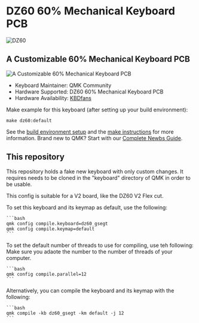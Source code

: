 # DZ60 60% Mechanical Keyboard PCB

![DZ60](https://cdn.shopify.com/s/files/1/1473/3902/products/c_1.jpg)

## A Customizable 60% Mechanical Keyboard PCB

![A Customizable 60% Mechanical Keyboard PCB](https://cdn.shopify.com/s/files/1/1473/3902/files/1_03_abb48769-9486-44bd-a761-7cd39d7e1bda.jpg)

* Keyboard Maintainer: QMK Community
* Hardware Supported: DZ60 60% Mechanical Keyboard PCB
* Hardware Availability: [KBDfans](https://kbdfans.com/collections/60/products/dz60-60-pcb)

Make example for this keyboard (after setting up your build environment):

    make dz60:default

See the [build environment setup](https://docs.qmk.fm/#/getting_started_build_tools) and the [make instructions](https://docs.qmk.fm/#/getting_started_make_guide) for more information. Brand new to QMK? Start with our [Complete Newbs Guide](https://docs.qmk.fm/#/newbs).

## This repository

This repository holds a fake new keyboard with only custom changes. It requires needs to be cloned in the "keyboard" directory of QMK in order to be usable.

This config is suitable for a V2 board, like the DZ60 V2 Flex cut.

To set this keyboard and its keymap as default, use the following:

    ```bash
    qmk config compile.keyboard=dz60_gsegt
    qmk config compile.keymap=default
    ```

To set the default number of threads to use for compiling, use teh following:
Make sure you adaote the number to the number  of threads of your computer.

    ```bash
    qmk config compile.parallel=12
    ```

Alternatively, you can compile the keyboard and its keymap with the following:

    ```bash
    qmk compile -kb dz60_gsegt -km default -j 12
    ```
